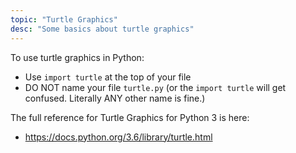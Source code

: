 ```yaml
---
topic: "Turtle Graphics"
desc: "Some basics about turtle graphics"
---
```


To use turtle graphics in Python:

* Use `import turtle` at the top of your file
* DO NOT name your file `turtle.py` (or the `import turtle` will get confused.  Literally ANY other name is fine.)

The full reference for Turtle Graphics for Python 3 is here:

* <https://docs.python.org/3.6/library/turtle.html>
